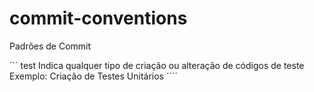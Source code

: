 # commit-conventions
Padrões de Commit

´´´
test
Indica qualquer tipo de criação ou alteração de códigos de teste
Exemplo: Criação de Testes Unitários
´´´´

